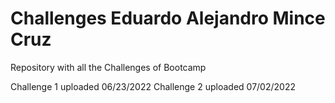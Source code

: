 # Challenges Eduardo Alejandro Mince Cruz
 Repository with all the Challenges of Bootcamp
 
 
 Challenge 1 uploaded 06/23/2022
 Challenge 2 uploaded 07/02/2022
